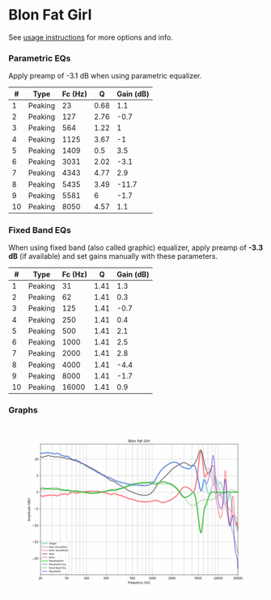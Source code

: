 # Blon Fat Girl
See [usage instructions](https://github.com/jaakkopasanen/AutoEq#usage) for more options and info.

### Parametric EQs
Apply preamp of -3.1 dB when using parametric equalizer.

|   # | Type    |   Fc (Hz) |    Q |   Gain (dB) |
|-----|---------|-----------|------|-------------|
|   1 | Peaking |        23 | 0.68 |         1.1 |
|   2 | Peaking |       127 | 2.76 |        -0.7 |
|   3 | Peaking |       564 | 1.22 |         1   |
|   4 | Peaking |      1125 | 3.67 |        -1   |
|   5 | Peaking |      1409 | 0.5  |         3.5 |
|   6 | Peaking |      3031 | 2.02 |        -3.1 |
|   7 | Peaking |      4343 | 4.77 |         2.9 |
|   8 | Peaking |      5435 | 3.49 |       -11.7 |
|   9 | Peaking |      5581 | 6    |        -1.7 |
|  10 | Peaking |      8050 | 4.57 |         1.1 |

### Fixed Band EQs
When using fixed band (also called graphic) equalizer, apply preamp of **-3.3 dB** (if available) and set gains manually with these parameters.

|   # | Type    |   Fc (Hz) |    Q |   Gain (dB) |
|-----|---------|-----------|------|-------------|
|   1 | Peaking |        31 | 1.41 |         1.3 |
|   2 | Peaking |        62 | 1.41 |         0.3 |
|   3 | Peaking |       125 | 1.41 |        -0.7 |
|   4 | Peaking |       250 | 1.41 |         0.4 |
|   5 | Peaking |       500 | 1.41 |         2.1 |
|   6 | Peaking |      1000 | 1.41 |         2.5 |
|   7 | Peaking |      2000 | 1.41 |         2.8 |
|   8 | Peaking |      4000 | 1.41 |        -4.4 |
|   9 | Peaking |      8000 | 1.41 |        -1.7 |
|  10 | Peaking |     16000 | 1.41 |         0.9 |

### Graphs
![](./Blon%20Fat%20Girl.png)
